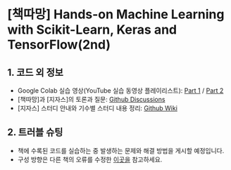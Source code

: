 # [책따망] Hands-on Machine Learning with Scikit-Learn, Keras and TensorFlow(2nd)

## 1. 코드 외 정보
* Google Colab 실습 영상(YouTube 실습 동영상 플레이리스트): [Part 1](https://www.youtube.com/playlist?list=PL3vETZ0d3GBxGp8lJKeBmjpBmVxdBkACz) / [Part 2](https://www.youtube.com/playlist?list=PL3vETZ0d3GBx_1fO3tTRx3cepwGbq7Qxe)
* [책따망]과 [지자스]의 토론과 질문: [Github Discussions](https://github.com/vook-tv/handson_ml_2nd/discussions)
* [지자스] 스터디 안내와 기수별 스터디 내용 정리: [Github Wiki](https://github.com/vook-tv/handson_ml_2nd/wiki)


## 2. 트러블 슈팅
* 책에 수록된 코드를 실습하는 중 발생하는 문제와 해결 방법을 게시할 예정입니다.
* 구성 방향은 다른 책의 오류를 수정한 [이곳을](https://github.com/vook-tv/ml_textbook_py) 참고하세요.
